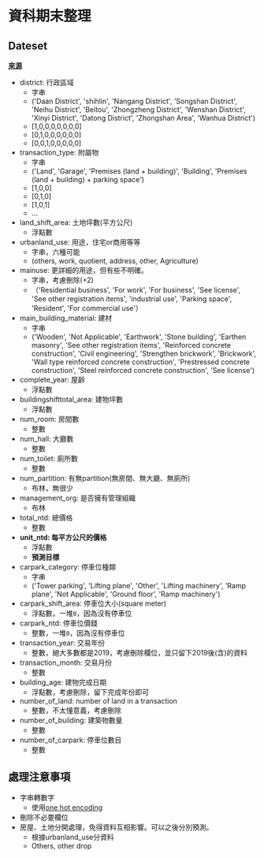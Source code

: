 # 資科期末整理

## Dateset

[**來源**](https://www.kaggle.com/chrischien17/taiwan-taipei-city-real-estate-transaction-records?select=taipei_city_real_estate_transaction_v2.csv)

* district: 行政區域
    * 字串 
    * ('Daan District', 'shihlin', 'Nangang District', 'Songshan District', 'Neihu District', 'Beitou', 'Zhongzheng District', 'Wenshan District', 'Xinyi District', 'Datong District', 'Zhongshan Area', 'Wanhua District')
    * [1,0,0,0,0,0,0,0]
    * [0,1,0,0,0,0,0,0]
    * [0,0,1,0,0,0,0,0]
* transaction_type: 附屬物
    * 字串 
    * ('Land', 'Garage', 'Premises (land + building)', 'Building', 'Premises (land + building) + parking space')
    * [1,0,0]
    * [0,1,0]
    * [1,0,1]
    * ...
* land_shift_area: 土地坪數(平方公尺)
    * 浮點數
* urbanland_use: 用途，住宅or商用等等
    * 字串，六種可能
    * (others, work, quotient, address, other, Agriculture)
* mainuse: 更詳細的用途，但有些不明確。
    * 字串，考慮刪除(+2)
    * （'Residential business', 'For work', 'For business', 'See license', 'See other registration items', 'industrial use', 'Parking space', 'Resident', 'For commercial use'）
* main_building_material: 建材
    * 字串 
    * ('Wooden', 'Not Applicable', 'Earthwork', 'Stone building', 'Earthen masonry', 'See other registration items', 'Reinforced concrete construction', 'Civil engineering', 'Strengthen brickwork', 'Brickwork', 'Wall type reinforced concrete construction', 'Prestressed concrete construction', 'Steel reinforced concrete construction', 'See license')
* complete_year: 屋齡
    * 浮點數
* buildingshifttotal_area: 建物坪數
    * 浮點數
* num_room: 房間數
    * 整數
* num_hall: 大廳數
    * 整數
* num_toilet: 廁所數
    * 整數
* num_partition: 有無partition(無房間、無大廳、無廁所)
    * 布林，無很少
* management_org: 是否擁有管理組織
    * 布林
* total_ntd: 總價格
    * 整數
* **unit_ntd: 每平方公尺的價格**
    * 浮點數
    * **預測目標**
* carpark_category: 停車位種類
    * 字串
    * ('Tower parking', 'Lifting plane', 'Other', 'Lifting machinery', 'Ramp plane', 'Not Applicable', 'Ground floor', 'Ramp machinery')
* carpark_shift_area: 停車位大小(square meter)
    * 浮點數，一堆`0`，因為沒有停車位
* carpark_ntd: 停車位價錢
    * 整數，一堆`0`，因為沒有停車位
* transaction_year: 交易年份
    * 整數，絕大多數都是2019，考慮刪除欄位，並只留下2019後(含)的資料
* transaction_month: 交易月份
    * 整數
* building_age: 建物完成日期
    * 浮點數，考慮刪除，留下完成年份即可
* number_of_land: number of land in a transaction
    * 整數，不太懂意義，考慮刪除
* number_of_building: 建築物數量
    * 整數
* number_of_carpark: 停車位數目
    * 整數

## 處理注意事項

* 字串轉數字
    * 使用[one hot encoding](https://medium.com/@PatHuang/%E5%88%9D%E5%AD%B8python%E6%89%8B%E8%A8%98-3-%E8%B3%87%E6%96%99%E5%89%8D%E8%99%95%E7%90%86-label-encoding-one-hot-encoding-85c983d63f87)
* 刪除不必要欄位
* 房屋、土地分開處理，免得資料互相影響。可以之後分別預測。
    * 根據urbanland_use分資料
    * Others, other drop
